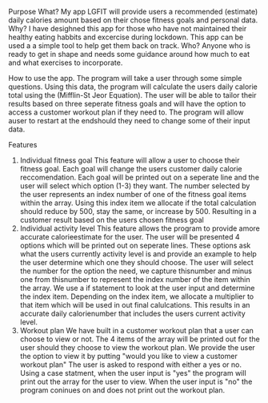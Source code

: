 

Purpose
What?
My app LGFIT will provide users a recommended (estimate) daily calories amount based on their chose fitness goals and personal data.
Why?
I have desighned this app for those who have not maintained their healthy eating habbits and excercise during lockdown. This app can be used a a simple tool to help get them back on track.
Who?
Anyone who is ready to get in shape and needs some guidance around how much to eat and what exercises to incorporate. 

How to use the app.
The program will take a user through some simple questions. Using this  data, the program will calculate the users daily calorie total using the (Mifflin-St Jeor Equation). The user will be able to tailor their results based on three seperate fitness goals and will have the option to access a customer workout plan if they need to. The program will allow auser to restart at the endshould they need to change  some of their input data. 


Features

1. Individual fitness goal
This feature will allow a  user to choose their fitness goal. Each goal will change the users customer daily calorie reccomendation. Each goal will be printed out on a seperate line and the user will select which option (1-3) they want. The number selected by the user represents an index number of one of the fitness goal items within the array. Using this index item we allocate if the total calculation should reduce by 500, stay the same, or increase by 500. Resulting in a customer result based on the users chosen fitness goal
2. Individual activity level
This feature allows the program to provide amore accurate calorieestimate for the user. 
The user will be presented 4 options which will be printed out on seperate lines. These options ask what the users currently activity level is and provide an example to help the user determine which one they should choose. The user will select the number for the option the need, we capture thisnumber and minus one from thisnumber to represent the index number of the item within the array. We use a if statement to look at the user input and determine the index item. Depending on the index item, we allocate a multiplier to that item which will be used in out final calulcations. This results in an accurate daily calorienumber that includes the users current activity level.
3. Workout plan
We have built in a customer workout plan that a user can choose to view or not. The 4 items of the array will be printed out for the user should they choose to view the workout plan. We provide the user the option to view it by putting "would you like to view a customer workout plan" The user is asked to respond with either a yes or no. Using a case statment, when the user input is "yes" the program will print out the array for the user to view. When the user input is "no" the program coninues on and does not print out the workout plan.

